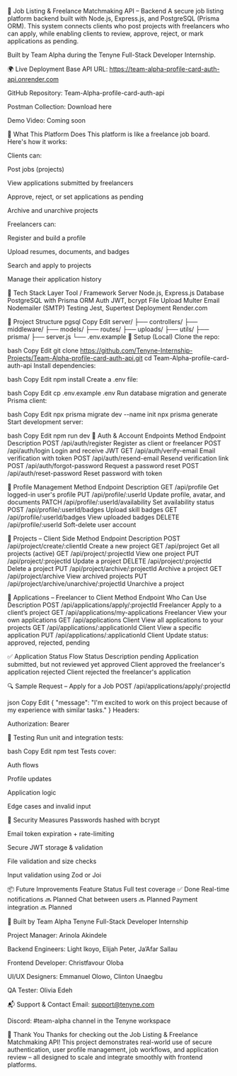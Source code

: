 💼 Job Listing & Freelance Matchmaking API – Backend
A secure job listing platform backend built with Node.js, Express.js, and PostgreSQL (Prisma ORM). This system connects clients who post projects with freelancers who can apply, while enabling clients to review, approve, reject, or mark applications as pending.

Built by Team Alpha during the Tenyne Full-Stack Developer Internship.

🌍 Live Deployment
Base API URL: https://team-alpha-profile-card-auth-api.onrender.com

GitHub Repository: Team-Alpha-profile-card-auth-api

Postman Collection: Download here

Demo Video: Coming soon

🧾 What This Platform Does
This platform is like a freelance job board. Here's how it works:

Clients can:

Post jobs (projects)

View applications submitted by freelancers

Approve, reject, or set applications as pending

Archive and unarchive projects

Freelancers can:

Register and build a profile

Upload resumes, documents, and badges

Search and apply to projects

Manage their application history

🧱 Tech Stack
Layer	Tool / Framework
Server	Node.js, Express.js
Database	PostgreSQL with Prisma ORM
Auth	JWT, bcrypt
File Upload	Multer
Email	Nodemailer (SMTP)
Testing	Jest, Supertest
Deployment	Render.com

📁 Project Structure
pgsql
Copy
Edit
server/
├── controllers/
├── middleware/
├── models/
├── routes/
├── uploads/
├── utils/
├── prisma/
├── server.js
└── .env.example
🔧 Setup (Local)
Clone the repo:

bash
Copy
Edit
git clone https://github.com/Tenyne-Internship-Projects/Team-Alpha-profile-card-auth-api.git
cd Team-Alpha-profile-card-auth-api
Install dependencies:

bash
Copy
Edit
npm install
Create a .env file:

bash
Copy
Edit
cp .env.example .env
Run database migration and generate Prisma client:

bash
Copy
Edit
npx prisma migrate dev --name init
npx prisma generate
Start development server:

bash
Copy
Edit
npm run dev
🔐 Auth & Account Endpoints
Method	Endpoint	Description
POST	/api/auth/register	Register as client or freelancer
POST	/api/auth/login	Login and receive JWT
GET	/api/auth/verify-email	Email verification with token
POST	/api/auth/resend-email	Resend verification link
POST	/api/auth/forgot-password	Request a password reset
POST	/api/auth/reset-password	Reset password with token

👤 Profile Management
Method	Endpoint	Description
GET	/api/profile	Get logged-in user's profile
PUT	/api/profile/:userId	Update profile, avatar, and documents
PATCH	/api/profile/:userId/availability	Set availability status
POST	/api/profile/:userId/badges	Upload skill badges
GET	/api/profile/:userId/badges	View uploaded badges
DELETE	/api/profile/:userId	Soft-delete user account

📢 Projects – Client Side
Method	Endpoint	Description
POST	/api/project/create/:clientId	Create a new project
GET	/api/project	Get all projects (active)
GET	/api/project/:projectId	View one project
PUT	/api/project/:projectId	Update a project
DELETE	/api/project/:projectId	Delete a project
PUT	/api/project/archive/:projectId	Archive a project
GET	/api/project/archive	View archived projects
PUT	/api/project/archive/unarchive/:projectId	Unarchive a project

💬 Applications – Freelancer to Client
Method	Endpoint	Who Can Use	Description
POST	/api/applications/apply/:projectId	Freelancer	Apply to a client’s project
GET	/api/applications/my-applications	Freelancer	View your own applications
GET	/api/applications	Client	View all applications to your projects
GET	/api/applications/:applicationId	Client	View a specific application
PUT	/api/applications/:applicationId	Client	Update status: approved, rejected, pending

✅ Application Status Flow
Status	Description
pending	Application submitted, but not reviewed yet
approved	Client approved the freelancer's application
rejected	Client rejected the freelancer's application

🔍 Sample Request – Apply for a Job
POST /api/applications/apply/:projectId

json
Copy
Edit
{
  "message": "I'm excited to work on this project because of my experience with similar tasks."
}
Headers:

Authorization: Bearer <JWT>

🧪 Testing
Run unit and integration tests:

bash
Copy
Edit
npm test
Tests cover:

Auth flows

Profile updates

Application logic

Edge cases and invalid input

🔐 Security Measures
Passwords hashed with bcrypt

Email token expiration + rate-limiting

Secure JWT storage & validation

File validation and size checks

Input validation using Zod or Joi

📦 Future Improvements
Feature	Status
Full test coverage	✅ Done
Real-time notifications	🔜 Planned
Chat between users	🔜 Planned
Payment integration	🔜 Planned

🤝 Built by Team Alpha
Tenyne Full-Stack Developer Internship

Project Manager: Arinola Akindele

Backend Engineers: Light Ikoyo, Elijah Peter, Ja’Afar Sallau

Frontend Developer: Christfavour Oloba

UI/UX Designers: Emmanuel Olowo, Clinton Unaegbu

QA Tester: Olivia Edeh

📬 Support & Contact
Email: support@tenyne.com

Discord: #team-alpha channel in the Tenyne workspace

🙌 Thank You
Thanks for checking out the Job Listing & Freelance Matchmaking API! This project demonstrates real-world use of secure authentication, user profile management, job workflows, and application review – all designed to scale and integrate smoothly with frontend platforms.

